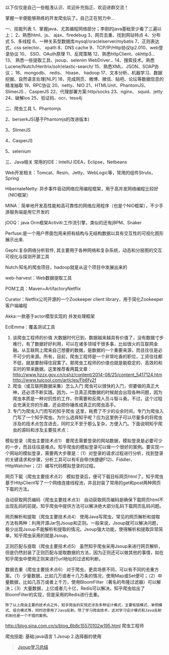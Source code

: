 以下仅仅是自己一些粗浅认识、欢迎补充指正、欢迎进群交流！

掌握一半便能够熟练的开发爬虫玩了。自己正在努力中...

 一、技能列表
1、掌握java、尤其编程网络部分；李刚的java基础至少看了三遍以上；
2、熟悉html、js、 ajax、firedebug
3、网页去重、找到网站特点
4、分布式
5、多线程
6、一种关系型数据库mysql/oraclelserver/mybatis
7、正则表达式、css selector、 xpath
8、DNS cache
9、TCP/IP/Http协议tp2.010、web登录协议
10、 SSO、OAuth原理
11、反爬策略
12、熟悉httpClient、okhttp3...
13、 熟悉一些提取工具、jsoup、selenim WebDriver...
14、搜索技术。熟悉Lucene/Nutch/Heritrix/solr/elastic-search/
15、熟悉XML、JSON、SOAP协议；
16、mongodb、 redis、 hbase、 hadoop
17、文本分析、机器学习、数据挖掘、自然语言处理[NLP]
18、完成网页、微博、微信、贴吧、论坛等数据信息的精准抽取
19、RPC协议
20、netty、NIO
21、HTMLUnit、PhantomJS、SlimerJS 、CasperJS
22、代理部署方案:http/socks
23、nginx、 squid、jetty
24、破解ios
25、验证码、ocr、tess4j

 

二、爬虫工具
1、Phantomjs

2、berserkJS(基于Phantomjs的改进版本)

3、SlimerJS

4、CasperJS

5、selenium

三、Java相关
常用的IDE：IntelliJ IDEA，Eclipse，Netbeans

Web开发相关：Tomcat、Resin、Jetty、WebLogic等，常用的组件Struts，Spring

HibernateNetty: 异步事件驱动网络应用编程框架，用于高并发网络编程比较好（NIO框架）

MINA：简单地开发高性能和高可靠性的网络应用程序（也是个NIO框架），不少手游服务端是用它开发的

jOOQ：java Orm框架Activiti:工作流引擎，类似的还有jBPM、Snaker

Perfuse:是一个用户界面包用来把有结构与无结构数据以具有交互性的可视化图形展示出来.

Gephi:复杂网络分析软件, 其主要用于各种网络和复杂系统，动态和分层图的交互可视化与探测开源工具

Nutch:知名的爬虫项目，hadoop就是从这个项目中发展出来的

web-harvest：Web数据提取工具

POM工具：Maven+ArtifactoryNetflix

Curator：Netflix公司开源的一个Zookeeper client library，用于简化Zookeeper客户端编程

Akka:一款基于actor模型实现的 并发处理框架

EclEmma：覆盖测试工具




1. 谈爬虫工程师的价值 
    大数据时代已到，数据越来越具有价值了，没有数据寸步难行，有了数据好好利用，可以在诸多领域干很多事，比如很火的互联网金融。从互联网上爬来自己想要的数据，是数据的一个重要来源，而且往往是必不可少的来源。所有，目前，爬虫工程师是一个非常吃香的职位，工资往往都不低，就是要耐得住寂寞了。那爬虫工程师的价值也就是能稳定的、高效的和实时的带来数据。这里推荐看两篇文章： 
http://www.hzzx.gov.cn/cshz/content/2014-08/25/content_5417124.htm 
http://www.tuicool.com/articles/Fb6fy2f 
2. 爬虫（或互联网数据采集）怎么入门 
     爬虫可以很快的入门，但要做的真正大神，还必须不断实践。因为，一旦真正爬数据的时候就会出现各种问题，因为爬虫本质是一种对抗性的工作，你需要和反爬人员斗智斗勇。不过，这个过程会充满无穷的乐趣，还会把你锤炼成真正的爬虫高手。 
3. 专门为爬虫入门而写的知乎爬虫 
     这里，耗费了不少的业余时间，专门为爬虫入门写了一个知乎爬虫。为什么选择知乎呢？应为这里例子可以尽量多的将爬虫涉及的技术点包含进去，同时又不至于那么复杂，方便入门。下面说明知乎爬虫的源码和涉及主要技术点： 

模拟登录（爬虫主要技术点1） 
    要爬去需要登录的网站数据，模拟登录是必要可少的一步，而且往往是难点。知乎爬虫的模拟登录可以做一个很好的案例。要实现一个网站的模拟登录，需要两大步骤是：（1）对登录的请求过程进行分析，找到登录的关键请求和步骤，分析工具可以有IE自带(快捷键F12)、Fiddler、HttpWatcher；（2）编写代码模拟登录的过程。 

网页下载（爬虫主要技术点2） 
    模拟登录后，便可下载目标网页html了。知乎爬虫基于HttpClient写了一个网络连接线程池，并且封装了常用的get和post两种网页下载的方法。 

自动获取网页编码（爬虫主要技术点3） 
自动获取网页编码是确保下载网页html不出现乱码的前提。知乎爬虫中提供方法可以解决绝大部分乱码下载网页乱码问题。 

  网页解析和提取（爬虫主要技术点4） 
使用Java写爬虫，常见的网页解析和提取方法有两种：利用开源Jar包Jsoup和正则。一般来说，Jsoup就可以解决问题，极少出现Jsoup不能解析和提取的情况。Jsoup强大功能，使得解析和提取异常简单。知乎爬虫采用的就是Jsoup。 
                                    
  正则匹配与提取（爬虫主要技术点5） 
    虽然知乎爬虫采用Jsoup来进行网页解析，但是仍然封装了正则匹配与提取数据的方法，因为正则还可以做其他的事情，如在知乎爬虫中使用正则来进行url地址的过滤和判断。 

  数据去重（爬虫主要技术点6） 
    对于爬虫，更具场景不同，可以有不同的去重方案。（1）少量数据，比如几万或者十几万条的情况，使用Map或Set便可；（2）中量数据，比如几百万或者上千万，使用BloomFilter（著名的布隆过滤器）可以解决；（3）大量数据，上亿或者几十亿，Redis可以解决。知乎爬虫给出了BloomFilter的实现，但是采用的Redis进行去重。 

    除了以上爬虫主要的技术点之外，知乎爬虫的实现还涉及多种设计模式，主要有链模式、单例模式、组合模式等，同时还使用了Java反射。除了学习爬虫技术，这对学习设计模式和Java反射机制也是一个不错的案例。 
 
http://blog.sina.com.cn/s/blog_6b8c15570102w195.html
爬虫工程师











爬虫技能:
基础:java语言
1.Jsoup
2.选择器的使用

> [Jsoup学习总结](https://blog.csdn.net/u010814849/article/details/52526582)